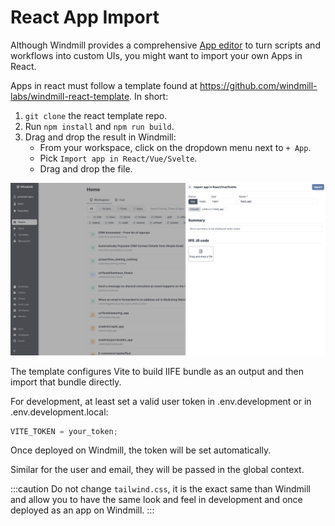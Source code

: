 # React App Import

Although Windmill provides a comprehensive [App editor](../getting_started/7_apps_quickstart/index.mdx) to turn scripts and workflows into custom UIs, you might want to import your own Apps in React.

Apps in react must follow a template found at https://github.com/windmill-labs/windmill-react-template. In short:

1. `git clone` the react template repo.
2. Run `npm install` and `npm run build`.
3. Drag and drop the result in Windmill:
   - From your workspace, click on the dropdown menu next to `+ App`.
   - Pick `Import app in React/Vue/Svelte`.
   - Drag and drop the file.

![Import in React/Vue/Svelte](./import_react_vue_svelte.png.webp)

The template configures Vite to build IIFE bundle as an output and then import that bundle directly.

For development, at least set a valid user token in .env.development or in .env.development.local:

```js
VITE_TOKEN = your_token;
```

Once deployed on Windmill, the token will be set automatically.

Similar for the user and email, they will be passed in the global context.

:::caution
Do not change `tailwind.css`, it is the exact same than Windmill and allow you to have the same look and feel in development and once deployed as an app on Windmill.
:::
